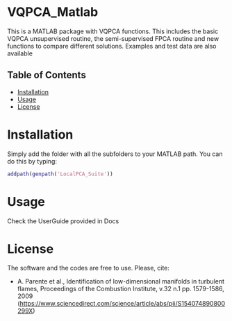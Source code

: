 # VQPCA_Matlab

This is a MATLAB package with VQPCA functions. 
This includes the basic VQPCA unsupervised routine, 
the semi-supervised FPCA routine and new functions 
to compare different solutions. 
Examples and test data are also available

## Table of Contents

- [Installation](#installation)
- [Usage](#usage)
- [License](#license?)

# Installation

Simply add the folder with all the subfolders to your MATLAB path.
You can do this by typing:

```matlab
addpath(genpath('LocalPCA_Suite'))
```

# Usage

Check the UserGuide provided in Docs

# License

The software and the codes are free to use. Please, cite:

- A. Parente et al., Identification of low-dimensional manifolds in turbulent flames, Proceedings of the Combustion Institute, v.32 n.1 pp. 1579-1586, 2009
(https://www.sciencedirect.com/science/article/abs/pii/S154074890800299X)




